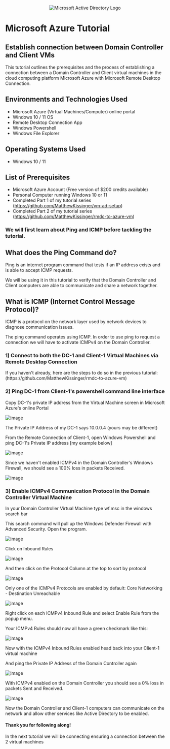 <p align="center">
  <img src="https://i.imgur.com/pU5A58S.png" alt="Microsoft Active Directory Logo"/>
</p>

<h1>Microsoft Azure Tutorial</h1>
<h2>Establish connection between Domain Controller and Client VMs</h2>
<p>This tutorial outlines the prerequisites and the process of establishing a connection between a Domain Controller and Client virtual machines in the cloud computing platform Microsoft Azure with Microsoft Remote Desktop Connection.</p> 

<h2>Environments and Technologies Used</h2>

- Microsoft Azure (Virtual Machines/Computer) online portal
- Windows 10 / 11 OS
- Remote Desktop Connection App
- Windows Powershell
- Windows File Explorer

<h2>Operating Systems Used </h2>

- Windows 10 / 11

<h2>List of Prerequisites</h2>

- Microsoft Azure Account (Free version of $200 credits available)
- Personal Computer running Windows 10 or 11
- Completed Part 1 of my tutorial series (https://github.com/MatthewKissinger/vm-ad-setup)
- Completed Part 2 of my tutorial series (https://github.com/MatthewKissinger/rmdc-to-azure-vm)

<h3>We will first learn about Ping and ICMP before tackling the tutorial.</h3>

<h2>What does the Ping Command do?</h2>
<p>Ping is an internet program command that tests if an IP address exists and is able to accept ICMP requests.</p>
<p>We will be using it in this tutorial to verify that the Domain Controller and Client computers are able to communicate and share a network together.</p>

<h2>What is ICMP (Internet Control Message Protocol)?</h2>
<p>ICMP is a protocol on the network layer used by network devices to diagnose communication issues. </p>
<p>The ping command operates using ICMP. In order to use ping to request a connection we will have to activate ICMPv4 on the Domain Controller.</p>

<h3> 1) Connect to both the DC-1 and Client-1 Virtual Machines via Remote Desktop Connection</h3>

<p>If you haven't already, here are the steps to do so in the previous tutorial: (https://github.com/MatthewKissinger/rmdc-to-azure-vm) </p>

<h3>2) Ping DC-1 from Client-1's powershell command line interface</h3>

<p>Copy DC-1's private IP address from the Virtual Machine screen in Microsoft Azure's online Portal</p>

![image](https://github.com/MatthewKissinger/connect-dc-client-vms/assets/48774883/a46a1311-f08b-4cd5-9888-562bb497aa0d)

<p>The Private IP Address of my DC-1 says 10.0.0.4 (yours may be different)</p>

<p>From the Remote Connection of Client-1, open Windows Powershell and ping DC-1's Private IP address [my example below]</p>

![image](https://github.com/MatthewKissinger/connect-dc-client-vms/assets/48774883/12ef79ed-cb61-45ab-809b-fb69c04b975f)

<p>Since we haven't enabled ICMPv4 in the Domain Controller's Windows Firewall, we should see a 100% loss in packets Received.</p>

![image](https://github.com/MatthewKissinger/connect-dc-client-vms/assets/48774883/889fcd54-aecc-4872-a2d7-32e3303978a2)

<h3>3) Enable ICMPv4 Communication Protocol in the Domain Controller Virtual Machine</h3>

<p>In your Domain Controller Virtual Machine type wf.msc in the windows search bar</p>

<p>This search command will pull up the Windows Defender Firewall with Advanced Security. Open the program.</p>

![image](https://github.com/MatthewKissinger/connect-dc-client-vms/assets/48774883/d8803abb-cbc1-4018-ab39-ec0d0a7b27a1)

<p>Click on Inbound Rules</p>

![image](https://github.com/MatthewKissinger/connect-dc-client-vms/assets/48774883/a55c6d52-e7c1-4a44-bf13-d5012b5f7458)

<p>And then click on the Protocol Column at the top to sort by protocol</p>

![image](https://github.com/MatthewKissinger/connect-dc-client-vms/assets/48774883/f854ee72-d299-42bb-9089-ba9e0c59d930)

<p>Only one of the ICMPv4 Protocols are enabled by default: Core Networking - Destination Unreachable</p>

![image](https://github.com/MatthewKissinger/connect-dc-client-vms/assets/48774883/dd4e03fa-3fb6-437a-81ff-5667ef6bfde5)

<p>Right click on each ICMPv4 Inbound Rule and select Enable Rule from the popup menu. </p>

<p>Your ICMPv4 Rules should now all have a green checkmark like this: </p>

![image](https://github.com/MatthewKissinger/connect-dc-client-vms/assets/48774883/65e451b9-7680-4484-b332-4b16c9ca4ccb)

<p>Now with the ICMPv4 Inbound Rules enabled head back into your Client-1 virtual machine</p>

<p>And ping the Private IP Address of the Domain Controller again</p>

![image](https://github.com/MatthewKissinger/connect-dc-client-vms/assets/48774883/c3510a41-06eb-460e-98fa-720fee50f2a4)

<p>With ICMPv4 enabled on the Domain Controller you should see a 0% loss in packets Sent and Received. </p>

![image](https://github.com/MatthewKissinger/connect-dc-client-vms/assets/48774883/977e882c-3074-4d63-ba77-1d7c9137a7c9)

<p>Now the Domain Controller and Client-1 computers can communicate on the network and allow other services like Active Directory to be enabled.</p>

<h4>Thank you for following along!</h4>
  
<p>In the next tutorial we will be connecting ensuring a connection between the 2 virtual machines</p>
